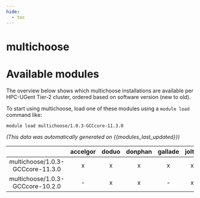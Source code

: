 ```yaml
---
hide:
  - toc
---
```


multichoose
===========

# Available modules


The overview below shows which multichoose installations are available per HPC-UGent Tier-2 cluster, ordered based on software version (new to old).

To start using multichoose, load one of these modules using a `module load` command like:

```shell
module load multichoose/1.0.3-GCCcore-11.3.0
```

*(This data was automatically generated on {{modules_last_updated}})*  

| |accelgor|doduo|donphan|gallade|joltik|shinx|skitty|
| :---: | :---: | :---: | :---: | :---: | :---: | :---: | :---: |
|multichoose/1.0.3-GCCcore-11.3.0|x|x|x|x|x|-|x|
|multichoose/1.0.3-GCCcore-10.2.0|-|x|x|-|x|-|x|
